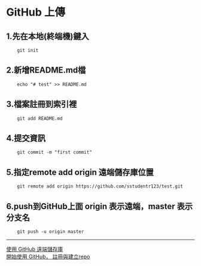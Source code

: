 
# GitHub 上傳
## 1.先在本地(終端機)鍵入
```
    git init
```
## 2.新增README.md檔
```
    echo "# test" >> README.md
```
## 3.檔案註冊到索引裡
```
    git add README.md
```
## 4.提交資訊
```
    git commit -m "first commit"
```
## 5.指定remote add origin 遠端儲存庫位置
```
    git remote add origin https://github.com/sstudentr123/test.git
```
## 6.push到GitHub上面 origin 表示遠端，master 表示分支名
```
    git push -u origin master
```
---
[使用 GitHub 遠端儲存庫](https://github.com/doggy8088/Learn-Git-in-30-days/blob/master/zh-tw/24.md)<br>
[開始使用 GitHub， 註冊與建立repo](https://progressbar.tw/posts/3)
